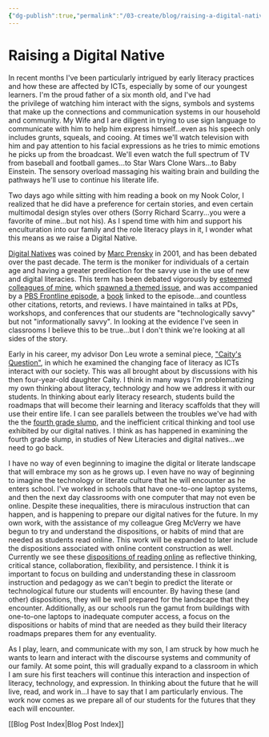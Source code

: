 ```yaml
---
{"dg-publish":true,"permalink":"/03-create/blog/raising-a-digital-native/","title":"Raising a Digital Native","tags":["digital-literacies","digital-media","identity"]}
---
```


# Raising a Digital Native

In recent months I've been particularly intrigued by early literacy practices and how these are affected by ICTs, especially by some of our youngest learners. I'm the proud father of a six month old, and I've had the privilege of watching him interact with the signs, symbols and systems that make up the connections and communication systems in our household and community. My Wife and I are diligent in trying to use sign language to communicate with him to help him express himself...even as his speech only includes grunts, squeals, and cooing. At times we'll watch television with him and pay attention to his facial expressions as he tries to mimic emotions he picks up from the broadcast. We'll even watch the full spectrum of TV from baseball and football games...to Star Wars Clone Wars...to Baby Einstein. The sensory overload massaging his waiting brain and building the pathways he'll use to continue his literate life.

Two days ago while sitting with him reading a book on my Nook Color, I realized that he did have a preference for certain stories, and even certain multimodal design styles over others (Sorry Richard Scarry...you were a favorite of mine...but not his). As I spend time with him and support his enculturation into our family and the role literacy plays in it, I wonder what this means as we raise a Digital Native.

[Digital Natives](http://en.wikipedia.org/wiki/Digital_native) was coined by [Marc Prensky](http://www.marcprensky.com/default.asp) in 2001, and has been debated over the past decade. The term is the moniker for individuals of a certain age and having a greater predilection for the savvy use in the use of new and digital literacies. This term has been debated vigorously by [esteemed colleagues of mine](http://onlinelibrary.wiley.com/doi/10.1111/j.1467-8535.2007.00793.x/full), which [spawned a themed issue](http://onlinelibrary.wiley.com/doi/10.1111/jca.2010.26.issue-5/issuetoc), and was accompanied by a [PBS Frontline episode](http://www.pbs.org/wgbh/pages/frontline/digitalnation/), a [book](http://borndigitalbook.com/) linked to the episode...and countless other citations, retorts, and reviews. I have maintained in talks at PDs, workshops, and conferences that our students are "technologically savvy" but not "informationally savvy". In looking at the evidence I've seen in classrooms I believe this to be true...but I don't think we're looking at all sides of the story.

Early in his career, my advisor Don Leu wrote a seminal piece, ["Caity's Question"](http://www.readingonline.org/electronic/elec_index.asp?HREF=/electronic/RT/caity.html), in which he examined the changing face of literacy as ICTs interact with our society. This was all brought about by discussions with his then four-year-old daughter Caity. I think in many ways I'm problematizing my own thinking about literacy, technology and how we address it with our students. In thinking about early literacy research, students build the roadmaps that will become their learning and literacy scaffolds that they will use their entire life. I can see parallels between the troubles we've had with the the [fourth grade slump](http://www.readingrockets.org/article/13995), and the inefficient critical thinking and tool use exhibited by our digital natives. I think as has happened in examining the fourth grade slump, in studies of New Literacies and digital natives...we need to go back.

I have no way of even beginning to imagine the digital or literate landscape that will embrace my son as he grows up. I even have no way of beginning to imagine the technology or literate culture that he will encounter as he enters school. I've worked in schools that have one-to-one laptop systems, and then the next day classrooms with one computer that may not even be online. Despite these inequalities, there is miraculous instruction that can happen, and is happening to prepare our digital natives for the future. In my own work, with the assistance of my colleague Greg McVerry we have begun to try and understand the dispositions, or habits of mind that are needed as students read online. This work will be expanded to later include the dispositions associated with online content construction as well. Currently we see these [dispositions of reading online](http://www.scribd.com/doc/44592036/Measuring-the-Dispositions-of-Online-Reading-Comprehension-A-Preliminary-Validation-Study) as reflective thinking, critical stance, collaboration, flexibility, and persistence. I think it is important to focus on building and understanding these in classroom instruction and pedagogy as we can't begin to predict the literate or technological future our students will encounter. By having these (and other) dispositions, they will be well prepared for the landscape that they encounter. Additionally, as our schools run the gamut from buildings with one-to-one laptops to inadequate computer access, a focus on the dispositions or habits of mind that are needed as they build their literacy roadmaps prepares them for any eventuality.

As I play, learn, and communicate with my son, I am struck by how much he wants to learn and interact with the discourse systems and community of our family. At some point, this will gradually expand to a classroom in which I am sure his first teachers will continue this interaction and inspection of literacy, technology, and expression. In thinking about the future that he will live, read, and work in...I have to say that I am particularly envious. The work now comes as we prepare all of our students for the futures that they each will encounter.

[[Blog Post Index\|Blog Post Index]]
